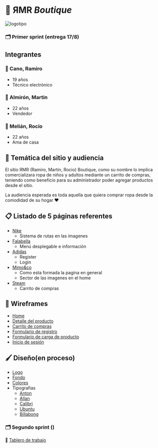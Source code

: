 # 👚 ЯMR *Boutique*

![logotipo](/img/logotipo.jpg)

### 🗂 Primer sprint (entrega 17/8)

## Integrantes


### 👖  Cano, Ramiro
  - 19 años
  - Técnico electrónico

### 👖 Almirón, Martin
  - 22 años
  - Vendedor


### 👗 Melián, Rocío
  - 22 años
  - Ama de casa

## 👀 Temática del sitio y audiencia
 El sitio ЯMR (Ramiro, Martin, Rocio) Boutique, como su nombre lo implica comercializara ropa de niños y adultos mediante un carrito de compras, teniendo como beneficio para su administrador poder agregar productos desde el sitio.

 La audiencia esperada es toda aquella que quiera comprar ropa desde la comodidad de su hogar ♥

 ## 📋 Listado de 5 páginas referentes

 - [Nike](https://www.nike.com/ar/)
    - Sistema de rutas en las imagenes
 - [Falabella](https://www.falabella.com/falabella-cl/)
    - Menú desplegable e información
 - [Adidas](https://www.adidas.com.ar/)
    - Register
    - Login
 - [Mimo&co](https://www.mimo.com.ar/)
    - Como esta formada la pagina en general
    - Sector de las imagenes en el home
 - [Steam](https://store.steampowered.com/)
    - Carrito de compras

 ## 📝 Wireframes
 - [Home](https://github.com/RocioMelian/grupo_11_RMR_Boutique/blob/master/wireframes/home.jpg)
 - [Detalle del producto](https://github.com/RocioMelian/grupo_11_RMR_Boutique/blob/master/wireframes/detalle-producto.png)
 - [Carrito de compras](https://github.com/RocioMelian/grupo_11_RMR_Boutique/blob/master/wireframes/carrito.png)
 - [Formulario de registro](https://github.com/RocioMelian/grupo_11_-MR_Boutique/blob/master/wireframes/register.png)
 - [Formulario de carga de producto](https://github.com/RocioMelian/grupo_11_-MR_Boutique/blob/master/wireframes/form-admin.png)
 - [Inicio de sesión](https://github.com/RocioMelian/grupo_11_-MR_Boutique/blob/master/wireframes/login.png)

## 🖌 Diseño(en proceso)
- [Logo](https://github.com/RocioMelian/grupo_11_-MR_Boutique/blob/master/img/logotipo.jpg)
- [Fondo](https://github.com/RocioMelian/grupo_11_-MR_Boutique/blob/master/img/fondo.jpg)
- [Colores](https://github.com/RocioMelian/grupo_11_-MR_Boutique/tree/master/paletaColores)
- Tipografias
   - [Anton](https://fonts.google.com/specimen/Anton?query=anton)
   - [Allan](https://fonts.google.com/specimen/Allan?query=allan)
   - [Calibri](https://fonts.google.com/?query=calibri)
   - [Ubuntu](https://fonts.google.com/specimen/Ubuntu?query=ubuntu)
   - [Billabong](https://fonts.google.com/?query=billabong)

### 🗂 Segundo sprint ()

📑 [Tablero de trabajo](https://trello.com/b/uB2due9N/grupo-11-%D1%8Fmr-boutique)